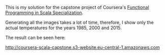 This is my solution for the capstone project of Coursera's [Functional Programming in Scala Specialization](https://www.coursera.org/specializations/scala). 

Generating all the images takes a lot of time, therefore, I show only the actual temperatures for the years 
1985, 2000 and 2015. 

The result can be seen here: 

http://coursera-scala-capstone.s3-website.eu-central-1.amazonaws.com
